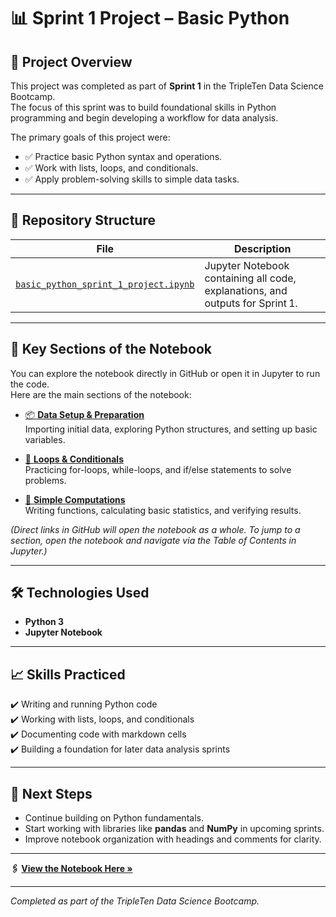 # 📊 Sprint 1 Project – Basic Python

## 📌 Project Overview
This project was completed as part of **Sprint 1** in the TripleTen Data Science Bootcamp.  
The focus of this sprint was to build foundational skills in Python programming and begin developing a workflow for data analysis.

The primary goals of this project were:
- ✅ Practice basic Python syntax and operations.
- ✅ Work with lists, loops, and conditionals.
- ✅ Apply problem-solving skills to simple data tasks.

---

## 📂 Repository Structure
| File | Description |
|------|-------------|
| [`basic_python_sprint_1_project.ipynb`](basic_python_sprint_1_project.ipynb) | Jupyter Notebook containing all code, explanations, and outputs for Sprint 1. |

---

## 🚀 Key Sections of the Notebook
You can explore the notebook directly in GitHub or open it in Jupyter to run the code.  
Here are the main sections of the notebook:

- [📦 **Data Setup & Preparation**](basic_python_sprint_1_project.ipynb)  
  Importing initial data, exploring Python structures, and setting up basic variables.

- [🔄 **Loops & Conditionals**](basic_python_sprint_1_project.ipynb)  
  Practicing for-loops, while-loops, and if/else statements to solve problems.

- [🧮 **Simple Computations**](basic_python_sprint_1_project.ipynb)  
  Writing functions, calculating basic statistics, and verifying results.

*(Direct links in GitHub will open the notebook as a whole. To jump to a section, open the notebook and navigate via the Table of Contents in Jupyter.)*

---

## 🛠️ Technologies Used
- **Python 3**
- **Jupyter Notebook**

---

## 📈 Skills Practiced
✔️ Writing and running Python code  
✔️ Working with lists, loops, and conditionals  
✔️ Documenting code with markdown cells  
✔️ Building a foundation for later data analysis sprints

---

## 📌 Next Steps
- Continue building on Python fundamentals.
- Start working with libraries like **pandas** and **NumPy** in upcoming sprints.
- Improve notebook organization with headings and comments for clarity.

---

**🖇️ [View the Notebook Here »](basic_python_sprint_1_project.ipynb)**

---
*Completed as part of the TripleTen Data Science Bootcamp.*
